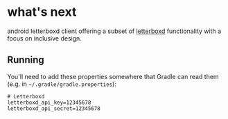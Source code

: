 # what's next

android letterboxd client offering a subset of [letterboxd](https://letterboxd.com) functionality with a focus on inclusive design.

## Running

You'll need to add these properties somewhere that Gradle can read them (e.g. in `~/.gradle/gradle.properties`):

```
# Letterboxd
letterboxd_api_key=12345678
letterboxd_api_secret=12345678
```
